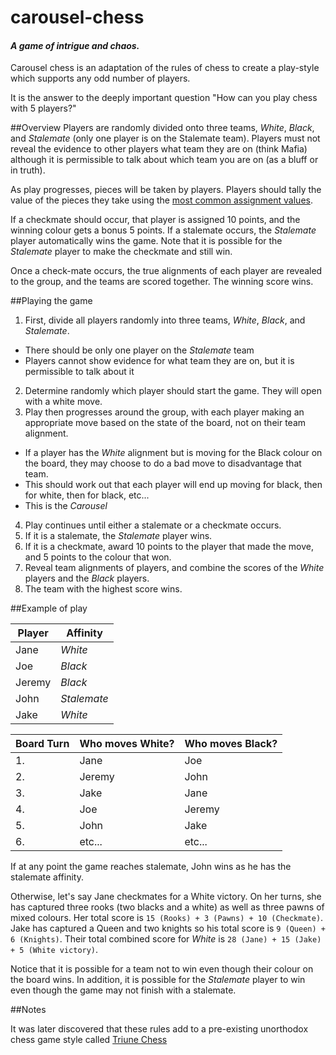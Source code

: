 # carousel-chess

#### *A game of intrigue and chaos.*

Carousel chess is an adaptation of the rules of chess to create a play-style which supports any odd number of players.

It is the answer to the deeply important question "How can you play chess with 5 players?"

##Overview
Players are randomly divided onto three teams, *White*, *Black*, and *Stalemate* (only one player is on the Stalemate team). Players must not reveal the evidence to other players what team they are on (think Mafia) although it is permissible to talk about which team you are on (as a bluff or in truth).

As play progresses, pieces will be taken by players. Players should tally the value of the pieces they take using the [most common assignment values](https://en.wikipedia.org/wiki/Chess_piece_relative_value). 

If a checkmate should occur, that player is assigned 10 points, and the winning colour gets a bonus 5 points. If a stalemate occurs, the *Stalemate* player automatically wins the game. Note that it is possible for the *Stalemate* player to make the checkmate and still win.

Once a check-mate occurs, the true alignments of each player are revealed to the group, and the teams are scored together. The winning score wins.

##Playing the game

1. First, divide all players randomly into three teams, *White*, *Black*, and *Stalemate*.
  * There should be only one player on the *Stalemate* team
  * Players cannot show evidence for what team they are on, but it is permissible to talk about it

2. Determine randomly which player should start the game. They will open with a white move.
3. Play then progresses around the group, with each player making an appropriate move based on the state of the board, not on their team alignment.
  * If a player has the *White* alignment but is moving for the Black colour on the board, they may choose to do a bad move to disadvantage that team.
  * This should work out that each player will end up moving for black, then for white, then for black, etc...
  * This is the *Carousel*
4. Play continues until either a stalemate or a checkmate occurs.
5. If it is a stalemate, the *Stalemate* player wins.
6. If it is a checkmate, award 10 points to the player that made the move, and 5 points to the colour that won.
7. Reveal team alignments of players, and combine the scores of the *White* players and the *Black* players. 
8. The team with the highest score wins.

##Example of play

 Player | Affinity 
 ---| --- 
Jane | *White*
Joe | *Black*
Jeremy | *Black*
John | *Stalemate*
Jake | *White*

Board Turn | Who moves White? | Who moves Black?
--- | --- | ---
1. | Jane | Joe
2. | Jeremy | John
3. | Jake | Jane
4. | Joe | Jeremy
5. | John | Jake
6. | etc... | etc...

If at any point the game reaches stalemate, John wins as he has the stalemate affinity.

Otherwise, let's say Jane checkmates for a White victory. On her turns, she has captured three rooks (two blacks and a white) as well as three pawns of mixed colours.
Her total score is `15 (Rooks) + 3 (Pawns) + 10 (Checkmate)`.
Jake has captured a Queen and two knights so his total score is `9 (Queen) + 6 (Knights)`.
Their total combined score for *White* is `28 (Jane) + 15 (Jake) + 5 (White victory)`.

Notice that it is possible for a team not to win even though their colour on the board wins. In addition, it is possible for the *Stalemate* player to win even though the game may not finish with a stalemate.

##Notes

It was later discovered that these rules add to a pre-existing unorthodox chess game style called [Triune Chess](http://www.chessvariants.com/multiplayer.dir/triune-chess.html)
